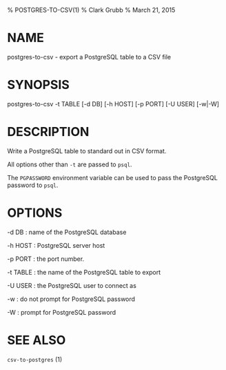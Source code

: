 % POSTGRES-TO-CSV(1)
% Clark Grubb
% March 21, 2015

# NAME

postgres-to-csv - export a PostgreSQL table to a CSV file

# SYNOPSIS

postgres-to-csv -t TABLE [-d DB] [-h HOST] [-p PORT] [-U USER] [-w|-W]

# DESCRIPTION

Write a PostgreSQL table to standard out in CSV format.

All options other than `-t` are passed to `psql`.

The `PGPASSWORD` environment variable can be used to pass the PostgreSQL
password to `psql`.

# OPTIONS

-d DB
: name of the PostgreSQL database

-h HOST
: PostgreSQL server host

-p PORT
: the port number.

-t TABLE
: the name of the PostgreSQL table to export

-U USER
: the PostgreSQL user to connect as

-w
: do not prompt for PostgreSQL password

-W
: prompt for PostgreSQL password


# SEE ALSO

`csv-to-postgres` (1)

